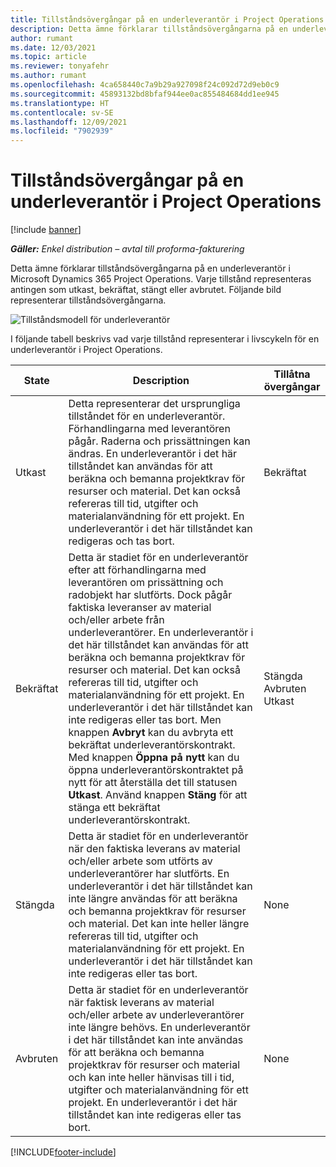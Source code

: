 ```yaml
---
title: Tillståndsövergångar på en underleverantör i Project Operations
description: Detta ämne förklarar tillståndsövergångarna på en underleverantör i Microsoft Dynamics 365 Project Operations allteftersom underleverantör skapas, körs och stängs.
author: rumant
ms.date: 12/03/2021
ms.topic: article
ms.reviewer: tonyafehr
ms.author: rumant
ms.openlocfilehash: 4ca658440c7a9b29a927098f24c092d72d9eb0c9
ms.sourcegitcommit: 45893132bd8bfaf944ee0ac855484684dd1ee945
ms.translationtype: HT
ms.contentlocale: sv-SE
ms.lasthandoff: 12/09/2021
ms.locfileid: "7902939"
---
```

# <a name="state-transitions-on-a-subcontract-in-project-operations"></a>Tillståndsövergångar på en underleverantör i Project Operations

[!include [banner](../../includes/dataverse-preview.md)]

_**Gäller:** Enkel distribution – avtal till proforma-fakturering_

Detta ämne förklarar tillståndsövergångarna på en underleverantör i Microsoft Dynamics 365 Project Operations. Varje tillstånd representeras antingen som utkast, bekräftat, stängt eller avbrutet. Följande bild representerar tillståndsövergångarna.

![Tillståndsmodell för underleverantör](../media/SubconStates.png)  

I följande tabell beskrivs vad varje tillstånd representerar i livscykeln för en underleverantör i Project Operations.

| State | Description | Tillåtna övergångar |
| --- | --- | --- |
| Utkast | Detta representerar det ursprungliga tillståndet för en underleverantör. Förhandlingarna med leverantören pågår. Raderna och prissättningen kan ändras. En underleverantör i det här tillståndet kan användas för att beräkna och bemanna projektkrav för resurser och material. Det kan också refereras till tid, utgifter och materialanvändning för ett projekt. En underleverantör i det här tillståndet kan redigeras och tas bort. | Bekräftat |
| Bekräftat | Detta är stadiet för en underleverantör efter att förhandlingarna med leverantören om prissättning och radobjekt har slutförts. Dock pågår faktiska leveranser av material och/eller arbete från underleverantörer. En underleverantör i det här tillståndet kan användas för att beräkna och bemanna projektkrav för resurser och material. Det kan också refereras till tid, utgifter och materialanvändning för ett projekt. En underleverantör i det här tillståndet kan inte redigeras eller tas bort. Men knappen **Avbryt** kan du avbryta ett bekräftat underleverantörskontrakt. Med knappen **Öppna på nytt** kan du öppna underleverantörskontraktet på nytt för att återställa det till statusen **Utkast**. Använd knappen **Stäng** för att stänga ett bekräftat underleverantörskontrakt. | Stängda <br> Avbruten <br> Utkast |
| Stängda | Detta är stadiet för en underleverantör när den faktiska leverans av material och/eller arbete som utförts av underleverantörer har slutförts. En underleverantör i det här tillståndet kan inte längre användas för att beräkna och bemanna projektkrav för resurser och material. Det kan inte heller längre refereras till tid, utgifter och materialanvändning för ett projekt. En underleverantör i det här tillståndet kan inte redigeras eller tas bort. | None |
| Avbruten | Detta är stadiet för en underleverantör när faktisk leverans av material och/eller arbete av underleverantörer inte längre behövs. En underleverantör i det här tillståndet kan inte användas för att beräkna och bemanna projektkrav för resurser och material och kan inte heller hänvisas till i tid, utgifter och materialanvändning för ett projekt. En underleverantör i det här tillståndet kan inte redigeras eller tas bort. | None |


[!INCLUDE[footer-include](../../includes/footer-banner.md)]
